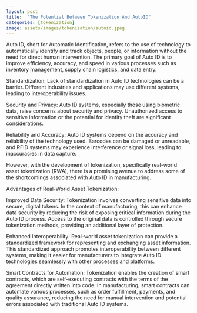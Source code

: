 ```yaml
---
layout: post
title:  "The Potential Between Tokenization And AutoID"
categories: [tokenization]
image: assets/images/tokenization/autoid.jpeg
---
```

Auto ID, short for Automatic Identification, refers to the use of technology to automatically identify and track objects, people, or information without the need for direct human intervention. The primary goal of Auto ID is to improve efficiency, accuracy, and speed in various processes such as inventory management, supply chain logistics, and data entry.

Standardization: Lack of standardization in Auto ID technologies can be a barrier. Different industries and applications may use different systems, leading to interoperability issues.

Security and Privacy: Auto ID systems, especially those using biometric data, raise concerns about security and privacy. Unauthorized access to sensitive information or the potential for identity theft are significant considerations.

Reliability and Accuracy: Auto ID systems depend on the accuracy and reliability of the technology used. Barcodes can be damaged or unreadable, and RFID systems may experience interference or signal loss, leading to inaccuracies in data capture.

However, with the development of tokenization, specifically real-world asset tokenization (RWA), there is a promising avenue to address some of the shortcomings associated with Auto ID in manufacturing.

Advantages of Real-World Asset Tokenization:

Improved Data Security: Tokenization involves converting sensitive data into secure, digital tokens. In the context of manufacturing, this can enhance data security by reducing the risk of exposing critical information during the Auto ID process. Access to the original data is controlled through secure tokenization methods, providing an additional layer of protection.

Enhanced Interoperability: Real-world asset tokenization can provide a standardized framework for representing and exchanging asset information. This standardized approach promotes interoperability between different systems, making it easier for manufacturers to integrate Auto ID technologies seamlessly with other processes and platforms.

Smart Contracts for Automation: Tokenization enables the creation of smart contracts, which are self-executing contracts with the terms of the agreement directly written into code. In manufacturing, smart contracts can automate various processes, such as order fulfillment, payments, and quality assurance, reducing the need for manual intervention and potential errors associated with traditional Auto ID systems.
